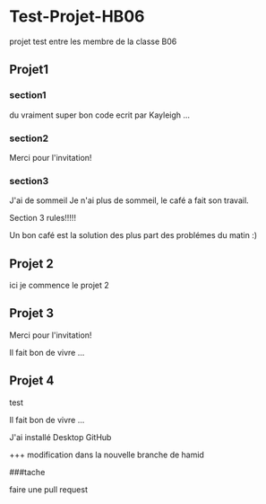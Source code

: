 # Test-Projet-HB06

projet test entre les membre de la classe B06

## Projet1

### section1

du vraiment super bon code ecrit par Kayleigh ...

### section2

Merci pour l'invitation!

### section3

J'ai de sommeil
Je n'ai plus de sommeil, le café a fait son travail.

Section 3 rules!!!!!

Un bon café est la solution des plus part des problémes du matin :)

## Projet 2

ici je commence le projet 2

## Projet 3

Merci pour l'invitation!

Il fait bon de vivre ... 

## Projet 4
test 

Il fait bon de vivre ...

J'ai installé Desktop GitHub

+++
modification dans la nouvelle branche de hamid


###tache

faire une pull request
